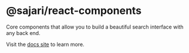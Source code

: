 # @sajari/react-components

Core components that allow you to build a beautiful search interface with any back end.

Visit the [docs site](https://sajari-react-sdk-v3.netlify.app/) to learn more.
